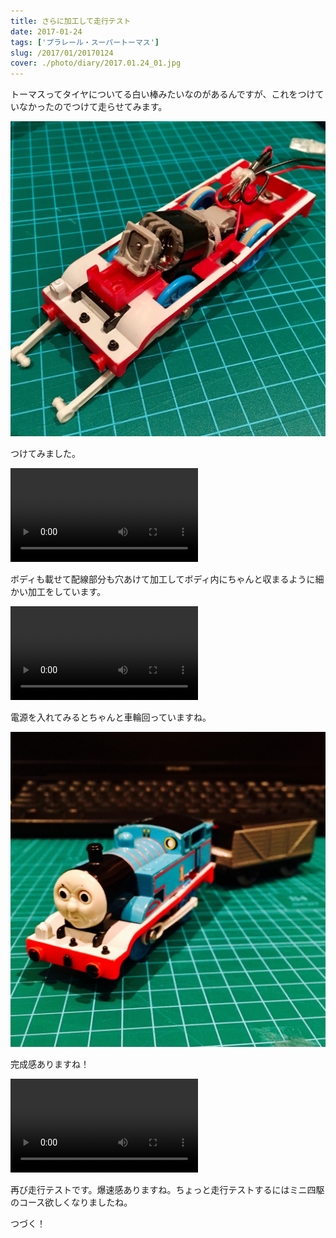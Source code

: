 ```yaml
---
title: さらに加工して走行テスト
date: 2017-01-24
tags: ['プラレール・スーパートーマス']
slug: /2017/01/20170124
cover: ./photo/diary/2017.01.24_01.jpg
---
```


<p class="sentence">
トーマスってタイヤについてる白い棒みたいなのがあるんですが、これをつけていなかったのでつけて走らせてみます。
</p>
<div class="center"><img class="img-fluid" src="./photo/diary/2017.01.24_01.jpg"></div>
<p class="sentence spacing">つけてみました。</p>
<div class="center"><video class="img-fluid" src="./photo/diary/2017.01.24_02.mp4" controls></div>
<p class="sentence spacing">ボディも載せて配線部分も穴あけて加工してボディ内にちゃんと収まるように細かい加工をしています。</p>
<div class="center"><video class="img-fluid" src="./photo/diary/2017.01.24_03.mp4" controls></div>
<p class="sentence spacing">電源を入れてみるとちゃんと車輪回っていますね。</p>
<div class="center"><img class="img-fluid" src="./photo/diary/2017.01.24_04.jpg"></div>
<p class="sentence spacing">完成感ありますね！</p>
<div class="center"><video class="img-fluid" src="./photo/diary/2017.01.24_05.mp4" controls></div>
<p class="sentence spacing">再び走行テストです。爆速感ありますね。ちょっと走行テストするにはミニ四駆のコース欲しくなりましたね。</p>
<p class="sentence spacing">つづく！</p>
